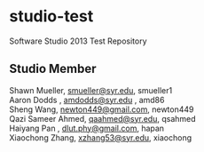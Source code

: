studio-test
===========

Software Studio 2013 Test Repository

## Studio Member

Shawn Mueller, smueller@syr.edu, smueller1  
Aaron Dodds  , amdodds@syr.edu , amd86  
Sheng Wang, newton449@gmail.com, newton449  
Qazi Sameer Ahmed, qaahmed@syr.edu, qsahmed  
Haiyang Pan , dlut.phy@gmail.com, hapan  
Xiaochong Zhang, xzhang53@syr.edu, xiaochong
